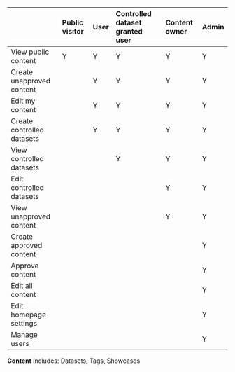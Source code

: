 |                            | Public visitor | User | Controlled dataset granted user | Content owner | Admin |
| :------------------------- | :------------- | :--- | :------------------------------ | :------------ | :---- |
| View public content        | Y              | Y    | Y                               | Y             | Y     |
| Create unapproved content  |                | Y    | Y                               | Y             | Y     |
| Edit my content            |                | Y    | Y                               | Y             | Y     |
| Create controlled datasets |                | Y    | Y                               | Y             | Y     |
| View controlled datasets   |                |      | Y                               | Y             | Y     |
| Edit controlled datasets   |                |      |                                 | Y             | Y     |
| View unapproved content    |                |      |                                 | Y             | Y     |
| Create approved content    |                |      |                                 |               | Y     |
| Approve content            |                |      |                                 |               | Y     |
| Edit all content           |                |      |                                 |               | Y     |
| Edit homepage settings     |                |      |                                 |               | Y     |
| Manage users               |                |      |                                 |               | Y     |

**Content** includes: Datasets, Tags, Showcases
